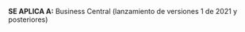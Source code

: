 <Token> **SE APLICA A:** Business Central (lanzamiento de versiones 1 de 2021 y posteriores)</Token>